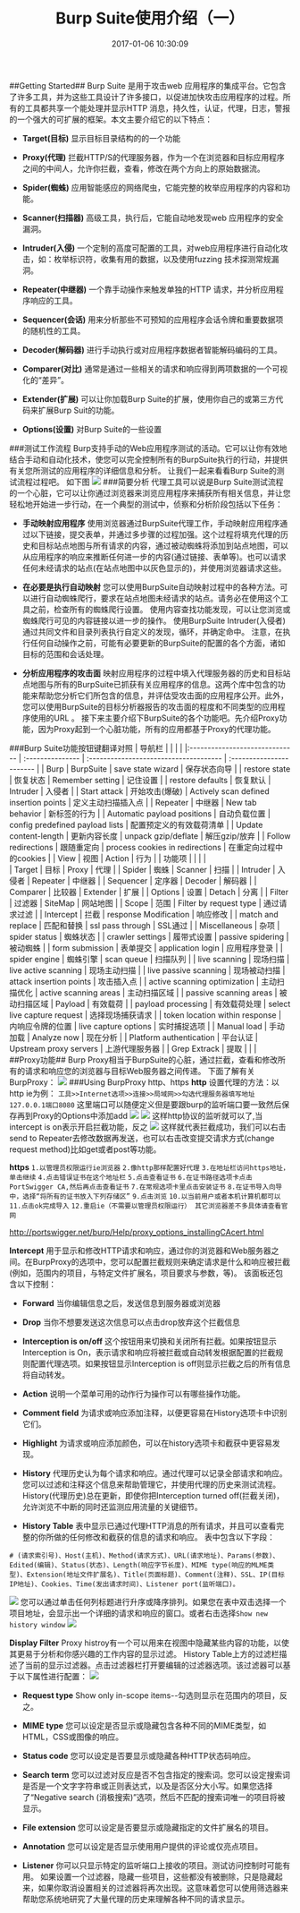 ﻿---
title: Burp Suite使用介绍（一）
date: 2017-01-06 10:30:09
tags: burpsuit
categories: 工具使用

---
##Getting Started##
Burp Suite 是用于攻击web 应用程序的集成平台。它包含了许多工具，并为这些工具设计了许多接口，以促进加快攻击应用程序的过程。所有的工具都共享一个能处理并显示HTTP 消息，持久性，认证，代理，日志，警报的一个强大的可扩展的框架。本文主要介绍它的以下特点：

- **Target(目标)**
显示目标目录结构的的一个功能

- **Proxy(代理)**
拦截HTTP/S的代理服务器，作为一个在浏览器和目标应用程序之间的中间人，允许你拦截，查看，修改在两个方向上的原始数据流。

- **Spider(蜘蛛)**
应用智能感应的网络爬虫，它能完整的枚举应用程序的内容和功能。

- **Scanner(扫描器)**
高级工具，执行后，它能自动地发现web 应用程序的安全漏洞。

- **Intruder(入侵)**
一个定制的高度可配置的工具，对web应用程序进行自动化攻击，如：枚举标识符，收集有用的数据，以及使用fuzzing 技术探测常规漏洞。

- **Repeater(中继器)**
一个靠手动操作来触发单独的HTTP 请求，并分析应用程序响应的工具。

- **Sequencer(会话)**
用来分析那些不可预知的应用程序会话令牌和重要数据项的随机性的工具。

- **Decoder(解码器)**
进行手动执行或对应用程序数据者智能解码编码的工具。

- **Comparer(对比)**
通常是通过一些相关的请求和响应得到两项数据的一个可视化的“差异”。

- **Extender(扩展)**
可以让你加载Burp Suite的扩展，使用你自己的或第三方代码来扩展Burp Suit的功能。

- **Options(设置)**
对Burp Suite的一些设置

###测试工作流程
Burp支持手动的Web应用程序测试的活动。它可以让你有效地结合手动和自动化技术，使您可以完全控制所有的BurpSuite执行的行动，并提供有关您所测试的应用程序的详细信息和分析。 让我们一起来看看Burp Suite的测试流程过程吧。 如下图
![](https://lyxw.github.io/assets/img/articles/burp1.png)
###简要分析
代理工具可以说是Burp Suite测试流程的一个心脏，它可以让你通过浏览器来浏览应用程序来捕获所有相关信息，并让您轻松地开始进一步行动，在一个典型的测试中，侦察和分析阶段包括以下任务：

- **手动映射应用程序**
使用浏览器通过BurpSuite代理工作，手动映射应用程序通过以下链接，提交表单，并通过多步骤的过程加强。这个过程将填充代理的历史和目标站点地图与所有请求的内容，通过被动蜘蛛将添加到站点地图，可以从应用程序的响应来推断任何进一步的内容(通过链接、表单等)。也可以请求任何未经请求的站点(在站点地图中以灰色显示的)，并使用浏览器请求这些。

- **在必要是执行自动映射**
您可以使用BurpSuite自动映射过程中的各种方法。可以进行自动蜘蛛爬行，要求在站点地图未经请求的站点。请务必在使用这个工具之前，检查所有的蜘蛛爬行设置。
使用内容查找功能发现，可以让您浏览或蜘蛛爬行可见的内容链接以进一步的操作。
使用BurpSuite Intruder(入侵者)通过共同文件和目录列表执行自定义的发现，循环，并确定命中。
注意，在执行任何自动操作之前，可能有必要更新的BurpSuite的配置的各个方面，诸如目标的范围和会话处理。

- **分析应用程序的攻击面**
映射应用程序的过程中填入代理服务器的历史和目标站点地图与所有的BurpSuite已抓获有关应用程序的信息。这两个库中包含的功能来帮助您分析它们所包含的信息，并评估受攻击面的应用程序公开。此外，您可以使用BurpSuite的目标分析器报告的攻击面的程度和不同类型的应用程序使用的URL 。
接下来主要介绍下BurpSuite的各个功能吧。先介绍Proxy功能，因为Proxy起到一个心脏功能，所有的应用都基于Proxy的代理功能。

###Burp Suite功能按钮键翻译对照
| 导航栏                         |                  |                                        |                          |
|:------------------------------ | :--------------- | :------------------------------------- | :----------------------- |
| Burp 	                         | BurpSuite 	    | save state wizard 	                 | 保存状态向导             |
| restore state                  | 恢复状态 	    | Remember setting 	                     | 记住设置                 |
| restore defaults 	             | 恢复默认 	    | Intruder 	                             | 入侵者                   |
| Start attack 	                 | 开始攻击(爆破)   | Actively scan defined insertion points | 定义主动扫描插入点       |
| Repeater 	                     | 中继器 	        | New tab behavior 	                     | 新标签的行为             |
| Automatic payload positions    | 自动负载位置     | config predefined payload lists 	     | 配置预定义的有效载荷清单 |
| Update content-length 	     | 更新内容长度     | unpack gzip/deflate 	                 | 解压gzip/放弃            |
| Follow redirections 	         | 跟随重定向 	    | process cookies in redirections 	     | 在重定向过程中的cookies  |
| View 	                         | 视图 	        | Action 	                             | 行为                     |
| 功能项                         |                  |                                        |                          |	  	  	  
| Target 	                     | 目标 	        | Proxy 	                             | 代理                     |
| Spider 	                     | 蜘蛛 	        | Scanner 	                             | 扫描                     |
| Intruder 	                     | 入侵者 	        | Repeater 	                             | 中继器                   |
| Sequencer 	                 | 定序器 	        | Decoder 	                             | 解码器                   |
| Comparer 	                     | 比较器 	        | Extender 	                             | 扩展                     |
| Options 	                     | 设置 	        | Detach 	                             | 分离                     |
| Filter 	                     | 过滤器 	        | SiteMap 	                             | 网站地图                 |
| Scope 	                     | 范围 	        | Filter by request type 	             | 通过请求过滤             |
| Intercept 	                 | 拦截 	        | response Modification 	             | 响应修改                 |
| match and replace 	         | 匹配和替换 	    | ssl pass through 	                     | SSL通过                  |
| Miscellaneous 	             | 杂项 	        | spider status 	                     | 蜘蛛状态                 |
| crawler settings 	             | 履带式设置 	    | passive spidering 	                 | 被动蜘蛛                 |
| form submission 	             | 表单提交 	    | application login 	                 | 应用程序登录             |
| spider engine 	             | 蜘蛛引擎 	    | scan queue 	                         | 扫描队列                 |
| live scanning 	             | 现场扫描 	    | live active scanning 	                 | 现场主动扫描             |
| live passive scanning 	     | 现场被动扫描 	| attack insertion points 	             | 攻击插入点               |
| active scanning optimization   | 主动扫描优化 	| active scanning areas 	             | 主动扫描区域             |
| passive scanning areas 	     | 被动扫描区域 	| Payload 	                             | 有效载荷                 |
| payload processing 	         | 有效载荷处理 	| select live capture request 	         | 选择现场捕获请求         | 
| token location within response | 内响应令牌的位置 | live capture options 	                 | 实时捕捉选项             |
| Manual load 	                 | 手动加载 	    | Analyze now 	                         | 现在分析                 |
| Platform authentication 	     | 平台认证 	    | Upstream proxy servers 	             | 上游代理服务器           |
| Grep Extrack 	                 | 提取             |                                        |                          |	  	  
##Proxy功能##
Burp Proxy相当于BurpSuite的心脏，通过拦截，查看和修改所有的请求和响应您的浏览器与目标Web服务器之间传递。 下面了解有关BurpProxy：
![](https://lyxw.github.io/assets/img/articles/burp2.png)
###Using BurpProxy http、https
**http**
设置代理的方法：以http ie为例：
`工具>>Internet选项>>连接>>局域网>>勾选代理服务器填写地址127.0.0.1端口8080`
这里端口可以随便定义但是要跟burp的监听端口要一致然后保存再到Proxy的Options中添加add
![](https://lyxw.github.io/assets/img/articles/burp3.png)
![](https://lyxw.github.io/assets/img/articles/burp4.png)
这样http协议的监听就可以了,当intercept is on表示开启拦截功能，反之
![](https://lyxw.github.io/assets/img/articles/burp5.png)
这样就代表拦截成功，我们可以右击send to Repeater去修改数据再发送，也可以右击改变提交请求方式(change request method)比如get或者post等功能。

**https**
`1.以管理员权限运行ie浏览器`
`2.像http那样配置好代理`
`3.在地址栏访问https地址，单击继续` 
`4.点击错误证书在这个地址栏` 
`5.点击查看证书` 
`6.在证书路径选项卡点击PortSwigger CA,然后再点击查看证书` 
`7.在常规选项卡里点击安装证书` 
`8.在证书导入向导中，选择“将所有的证书放入下列存储区”` 
`9.点击浏览` 
`10.以当前用户或者本机计算机都可以` 
`11.点击ok完成导入` 
`12.重启ie（不需要以管理员权限运行） 其它浏览器差不多具体请查看官网`

http://portswigger.net/burp/Help/proxy_options_installingCAcert.html

**Intercept**
用于显示和修改HTTP请求和响应，通过你的浏览器和Web服务器之间。在BurpProxy的选项中，您可以配置拦截规则来确定请求是什么和响应被拦截(例如，范围内的项目，与特定文件扩展名，项目要求与参数，等)。 该面板还包含以下控制：
- **Forward**
当你编辑信息之后，发送信息到服务器或浏览器

- **Drop**
当你不想要发送这次信息可以点击drop放弃这个拦截信息

- **Interception is on/off**
这个按钮用来切换和关闭所有拦截。如果按钮显示Interception is On，表示请求和响应将被拦截或自动转发根据配置的拦截规则配置代理选项。如果按钮显示Interception is off则显示拦截之后的所有信息将自动转发。

- **Action**
说明一个菜单可用的动作行为操作可以有哪些操作功能。

- **Comment field**
为请求或响应添加注释，以便更容易在History选项卡中识别它们。

- **Highlight**
为请求或响应添加颜色，可以在history选项卡和截获中更容易发现。

- **History**
代理历史认为每个请求和响应。通过代理可以记录全部请求和响应。您可以过滤和注释这个信息来帮助管理它，并使用代理的历史来测试流程。History(代理历史)总在更新，即使你把Interception turned off(拦截关闭)，允许浏览不中断的同时还监测应用流量的关键细节。

- **History Table**
表中显示已通过代理HTTP消息的所有请求，并且可以查看完整的你所做的任何修改和截获的信息的请求和响应。 表中包含以下字段：
```
# (请求索引号)、Host(主机)、Method(请求方式)、URL(请求地址)、Params(参数)、Edited(编辑)、Status(状态)、Length(响应字节长度)、MIME type(响应的MLME类型)、Extension(地址文件扩展名)、Title(页面标题)、Comment(注释)、SSL、IP(目标IP地址)、Cookies、Time(发出请求时间)、Listener port(监听端口)。
```
![](https://lyxw.github.io/assets/img/articles/burp6.png)
您可以通过单击任何列标题进行升序或降序排列。如果您在表中双击选择一个项目地址，会显示出一个详细的请求和响应的窗口。或者右击选择`Show new history window`
![](https://lyxw.github.io/assets/img/articles/burp7.png)

**Display Filter**
Proxy histroy有一个可以用来在视图中隐藏某些内容的功能，以使其更易于分析和你感兴趣的工作内容的显示过滤。 History Table上方的过滤栏描述了当前的显示过滤器。点击过滤器栏打开要编辑的过滤器选项。该过滤器可以基于以下属性进行配置：
![](https://lyxw.github.io/assets/img/articles/burp8.png)
- **Request type**
Show only in-scope items--勾选则显示在范围内的项目，反之。

- **MIME type**
您可以设定是否显示或隐藏包含各种不同的MIME类型，如HTML，CSS或图像的响应。

- **Status code**
您可以设定是否要显示或隐藏各种HTTP状态码响应。

- **Search term**
您可以过滤对反应是否不包含指定的搜索词。您可以设定搜索词是否是一个文字字符串或正则表达式，以及是否区分大小写。如果您选择了“Negative search (消极搜索)”选项，然后不匹配的搜索词唯一的项目将被显示。

- **File extension**
您可以设定是否要显示或隐藏指定的文件扩展名的项目。

- **Annotation**
您可以设定是否显示使用用户提供的评论或仅亮点项目。

- **Listener**
你可以只显示特定的监听端口上接收的项目。测试访问控制时可能有用。 如果设置一个过滤器，隐藏一些项目，这些都没有被删除，只是隐藏起来，如果你取消设置相关的过滤器将再次出现。这意味着您可以使用筛选器来帮助您系统地研究了大量代理的历史来理解各种不同的请求显示。
